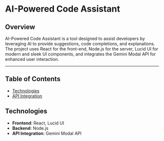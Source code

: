 # AI-Powered Code Assistant

## Overview
AI-Powered Code Assistant is a tool designed to assist developers by leveraging AI to provide suggestions, code completions, and explanations. The project uses React for the front-end, Node.js for the server, Lucid UI for modern and sleek UI components, and integrates the Gemini Modal API for enhanced user interaction.

---

## Table of Contents

- [Technologies](#technologies)
- [API Integration](#api-integration)

## Technologies

- **Frontend**: React, Lucid UI
- **Backend**: Node.js
- **API Integration**: Gemini Modal API


